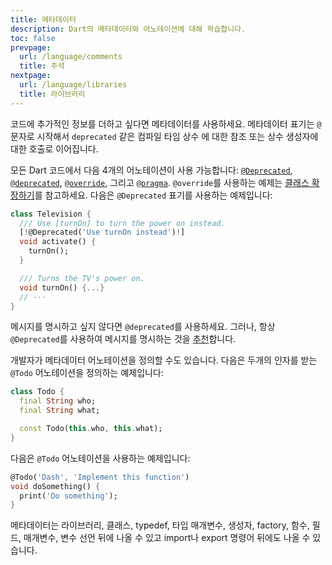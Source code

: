 ```yaml
---
title: 메타데이터
description: Dart의 메타데이터와 어노테이션에 대해 학습합니다.
toc: false
prevpage:
  url: /language/comments
  title: 주석
nextpage:
  url: /language/libraries
  title: 라이브러리
---
```



코드에 추가적인 정보를 더하고 싶다면 메타데이터를 사용하세요.
메타데이터 표기는 `@` 문자로 시작해서 `deprecated` 같은 컴파일 타임 상수
에 대한 참조 또는 상수 생성자에 대한 호출로 이어집니다.

모든 Dart 코드에서 다음 4개의 어노테이션이 사용 가능합니다:
[`@Deprecated`][], [`@deprecated`][], [`@override`][], 그리고 [`@pragma`][]. 
`@override`를 사용하는 예제는
[클래스 확장하기][Extending a class]를 참고하세요.
다음은 `@Deprecated` 표기를 사용하는 예제입니다:

<?code-excerpt "misc/lib/language_tour/metadata/television.dart (deprecated)" replace="/@Deprecated.*/[!$&!]/g"?>
```dart
class Television {
  /// Use [turnOn] to turn the power on instead.
  [!@Deprecated('Use turnOn instead')!]
  void activate() {
    turnOn();
  }

  /// Turns the TV's power on.
  void turnOn() {...}
  // ···
}
```

메시지를 명시하고 싶지 않다면 `@deprecated`를 사용하세요.
그러나, 항상 `@Deprecated`를 사용하여
메시지를 명시하는 것을 [추천][dep-lint]합니다.

개발자가 메타데이터 어노테이션을 정의할 수도 있습니다.
다음은 두개의 인자를 받는 `@Todo` 어노테이션을 정의하는 예제입니다:

<?code-excerpt "misc/lib/language_tour/metadata/todo.dart"?>
```dart
class Todo {
  final String who;
  final String what;

  const Todo(this.who, this.what);
}
```

다음은 `@Todo` 어노테이션을 사용하는 예제입니다:

<?code-excerpt "misc/lib/language_tour/metadata/misc.dart (usage)"?>
```dart
@Todo('Dash', 'Implement this function')
void doSomething() {
  print('Do something');
}
```

메타데이터는 라이브러리, 클래스, typedef, 타입 매개변수,
생성자, factory, 함수, 필드, 매개변수, 변수 선언 뒤에 나올 수 있고
import나 export 명령어 뒤에도 나올 수 있습니다.

[`@Deprecated`]: {{site.dart-api}}/{{site.sdkInfo.channel}}/dart-core/Deprecated-class.html
[`@deprecated`]: {{site.dart-api}}/{{site.sdkInfo.channel}}/dart-core/deprecated-constant.html
[`@override`]: {{site.dart-api}}/{{site.sdkInfo.channel}}/dart-core/override-constant.html
[`@pragma`]: {{site.dart-api}}/{{site.sdkInfo.channel}}/dart-core/pragma-class.html
[dep-lint]: /tools/linter-rules/provide_deprecation_message
[Extending a class]: /language/extend
